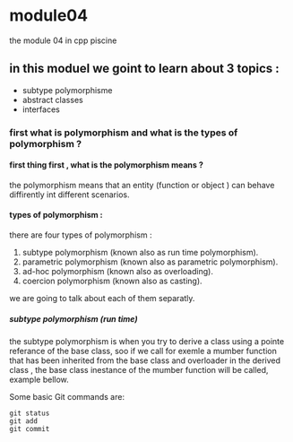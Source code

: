 # module04
the module 04 in cpp piscine

## in this moduel we goint to learn about 3 topics :
- subtype polymorphisme
- abstract classes
- interfaces

### first what is polymorphism and what is the types of polymorphism ?
#### first thing first , what is the polymorphism means ?
the polymorphism means that an entity (function or object ) can behave diffirently int different scenarios.
#### types of polymorphism :
there are four types of polymorphism :

1. subtype polymorphism (known also as run time polymorphism).
2. parametric polymorphism (known also as parametric polymorphism).
3. ad-hoc polymorphism (known also as overloading).
4. coercion polymorphism (known also as casting).

we are going to talk about each of them separatly.

##### subtype polymorphism (run time)
the subtype polymorphism is when you try to derive a class using a pointe referance of the base class,
soo if we call for exemle a mumber function that has been inherited from the base class and overloader in the derived class , the base class inestance of the mumber function will be called, example bellow.

Some basic Git commands are:
```
git status
git add
git commit
```